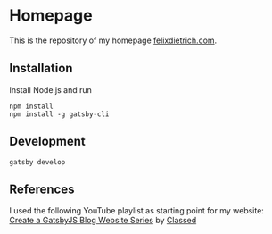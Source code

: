 # Homepage

This is the repository of my homepage [felixdietrich.com](https://www.felixdietrich.com).

## Installation

Install Node.js and run

```
npm install
npm install -g gatsby-cli
```

## Development

```
gatsby develop
```

## References

I used the following YouTube playlist as starting point for my website: [Create a GatsbyJS Blog Website Series](https://www.youtube.com/playlist?list=PLMhAeHCz8S3_x-jXerCYnl7jftCSxQkPV) by [Classed](https://www.youtube.com/c/Classsed)

